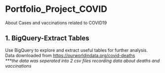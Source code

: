 # Portfolio_Project_COVID
About Cases and vaccinations related to COVID19

## 1. BigQuery-Extract Tables
Use BigQuery to explore and extract useful tables for further analysis. \
Data downloaded from https://ourworldindata.org/covid-deaths \
_***the data was seperated into 2 csv files recording data about deaths and vaccinations_

